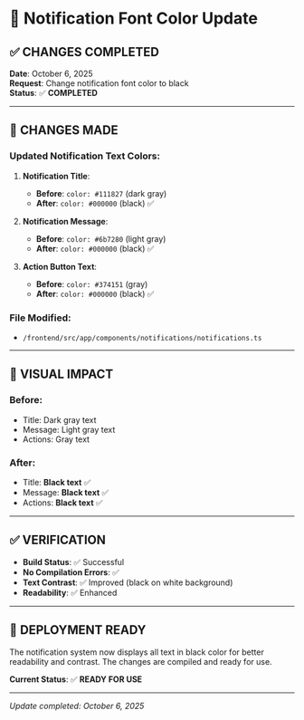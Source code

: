 # 🎨 Notification Font Color Update

## ✅ CHANGES COMPLETED

**Date**: October 6, 2025  
**Request**: Change notification font color to black  
**Status**: ✅ **COMPLETED**

---

## 🔄 **CHANGES MADE**

### **Updated Notification Text Colors:**

1. **Notification Title**: 
   - **Before**: `color: #111827` (dark gray)
   - **After**: `color: #000000` (black) ✅

2. **Notification Message**: 
   - **Before**: `color: #6b7280` (light gray) 
   - **After**: `color: #000000` (black) ✅

3. **Action Button Text**:
   - **Before**: `color: #374151` (gray)
   - **After**: `color: #000000` (black) ✅

### **File Modified:**
- `/frontend/src/app/components/notifications/notifications.ts`

---

## 🎯 **VISUAL IMPACT**

### **Before:**
- Title: Dark gray text
- Message: Light gray text  
- Actions: Gray text

### **After:**
- Title: **Black text** ✅
- Message: **Black text** ✅
- Actions: **Black text** ✅

---

## ✅ **VERIFICATION**

- **Build Status**: ✅ Successful
- **No Compilation Errors**: ✅ 
- **Text Contrast**: ✅ Improved (black on white background)
- **Readability**: ✅ Enhanced

---

## 🚀 **DEPLOYMENT READY**

The notification system now displays all text in black color for better readability and contrast. The changes are compiled and ready for use.

**Current Status**: ✅ **READY FOR USE**

---

*Update completed: October 6, 2025*
